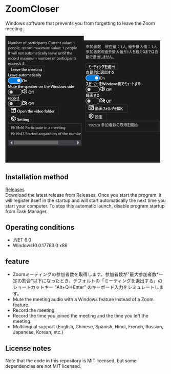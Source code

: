 # ZoomCloser

Windows software that prevents you from forgetting to leave the Zoom meeting.

![Sample](https://github.com/34j/ZoomCloser/blob/master/Example.png)![Sample](https://github.com/34j/ZoomCloser/blob/master/Example.ja.png)

## Installation method

[Releases](https://github.com/34j/ZoomCloser/releases)  
Download the latest release from Releases. Once you start the program, it will register itself in the startup and will start automatically the next time you start your computer.
To stop this automatic launch, disable program startup from Task Manager.

## Operating conditions

-   .NET 6.0
-   Windows10.0.17763.0 x86

## feature

-   Zoomミーティングの参加者数を取得します。参加者数が"最大参加者数\*一定の割合"以下になったとき、デフォルトの「ミーティングを退出する」のショートカットキー "Alt+Q→Enter" のキーボード入力をシミュレートします。
-   Mute the meeting audio with a Windows feature instead of a Zoom feature.
-   Record the meeting.
-   Record the time you joined the meeting and the time you left the meeting.
-   Multilingual support (English, Chinese, Spanish, Hindi, French, Russian, Japanese, Korean, etc.)

## License notes

Note that the code in this repository is MIT licensed, but some dependencies are not MIT licensed.
